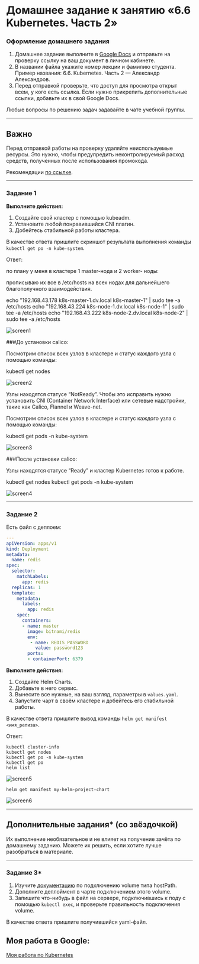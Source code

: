 # Домашнее задание к занятию «6.6 Kubernetes. Часть 2»

### Оформление домашнего задания

1. Домашнее задание выполните в [Google Docs](https://docs.google.com/) и отправьте на проверку ссылку на ваш документ в личном кабинете.  
1. В названии файла укажите номер лекции и фамилию студента. Пример названия: 6.6. Kubernetes. Часть 2 — Александр Александров.
1. Перед отправкой проверьте, что доступ для просмотра открыт всем, у кого есть ссылка. Если нужно прикрепить дополнительные ссылки, добавьте их в свой Google Docs.

Любые вопросы по решению задач задавайте в чате учебной группы.

---

## Важно

Перед отправкой работы на проверку удаляйте неиспользуемые ресурсы. Это нужно, чтобы предупредить неконтролируемый расход средств, полученных после использования промокода.

Рекомендации [по ссылке](https://github.com/netology-code/sdvps-homeworks/tree/main/recommend).

---

### Задание 1

**Выполните действия:**

1. Создайте свой кластер с помощью kubeadm.
1. Установите любой понравившийся CNI плагин.
1. Добейтесь стабильной работы кластера.

В качестве ответа пришлите скриншот результата выполнения команды `kubectl get po -n kube-system`.

Ответ:

по плану у меня в кластере 1 master-нода и 2 worker- ноды:

прописываю их все в /etc/hosts на всех нодах для дальнейшего благополучного взаимодействия.

echo "192.168.43.178 k8s-master-1.dv.local k8s-master-1" | sudo tee -a /etc/hosts
echo "192.168.43.224 k8s-node-1.dv.local k8s-node-1" | sudo tee -a /etc/hosts
echo "192.168.43.222 k8s-node-2.dv.local k8s-node-2" | sudo tee -a /etc/hosts

![screen1](https://github.com/KorolkovDenis)

###До установки calico:

Посмотрим список всех узлов в кластере и статус каждого узла с помощью команды:

kubectl get nodes

![screen2](https://github.com/KorolkovDenis)

Узлы находятся статусе “NotReady”. Чтобы это исправить нужно установить CNI (Container Network Interface) или сетевые надстройки, такие как Calico, Flannel и Weave-net.

Посмотрим список всех узлов в кластере и статус каждого узла с помощью команды:

kubectl get pods -n kube-system

![screen3](https://github.com/KorolkovDenis)

###После установки calico:

Узлы находятся статусе “Ready” и кластер Kubernetes готов к работе.

kubectl get nodes
kubectl get pods -n kube-system

![screen4](https://github.com/KorolkovDenis)

---

### Задание 2

Есть файл с деплоем:

```yaml
---
apiVersion: apps/v1
kind: Deployment
metadata:
  name: redis
spec:
  selector:
    matchLabels:
      app: redis
  replicas: 1
  template:
    metadata:
      labels:
        app: redis
    spec:
      containers:
      - name: master
        image: bitnami/redis
        env:
         - name: REDIS_PASSWORD
           value: password123
        ports:
        - containerPort: 6379
```
**Выполните действия:**

1. Создайте Helm Charts.
1. Добавьте в него сервис.
1. Вынесите все нужные, на ваш взгляд, параметры в `values.yaml`.
1. Запустите чарт в своём кластере и добейтесь его стабильной работы.

В качестве ответа пришлите вывод команды `helm get manifest <имя_релиза>`.

Ответ:

```
kubectl cluster-info
kubectl get nodes
kubectl get po -n kube-system
kubectl get po
helm list
```

![screen5](https://github.com/KorolkovDenis)

```
helm get manifest my-helm-project-chart
```

![screen6](https://github.com/KorolkovDenis)

---
## Дополнительные задания* (со звёздочкой)

Их выполнение необязательное и не влияет на получение зачёта по домашнему заданию. Можете их решить, если хотите лучше разобраться в материале.

---

### Задание 3*

1. Изучите [документацию](https://kubernetes.io/docs/concepts/storage/volumes/#hostpath) по подключению volume типа hostPath.
1. Дополните деплоймент в чарте подключением этого volume.
1. Запишите что-нибудь в файл на сервере, подключившись к поду с помощью `kubectl exec`, и проверьте правильность подключения volume.

В качестве ответа пришлите получившийся yaml-файл.


## Моя работа в Google:

[Моя работа по Kubernetes](https://docs.google.com/document/d/1Fxe3hFqvGzJJq_71se5I4TKkli9w5F40/edit?usp=share_link&ouid=104113173630640462528&rtpof=true&sd=true)